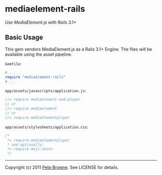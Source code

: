 mediaelement-rails
==================

_Use MediaElement.js with Rails 3.1+_

Basic Usage
-----------

This gem vendors MediaElement.js as a Rails 3.1+ Engine. The files will be available using the asset pipeline.

`Gemfile`:

```ruby
# ...
require "mediaelement-rails"
# ...
```

`app/assets/javascripts/application.js`:

```javascript
//= require mediaelement-and-player
// or
//= require mediaelement
// or
//= require mediaelementplayer
```

`app/assets/stylesheets/application.css`:

```css
/*
 *= require mediaelementplayer
 * and optionally:
 *= require mejs-skins
 */
```

---

Copyright (c) 2011 [Pete Browne](http://petebrowne.com). See LICENSE for details.
